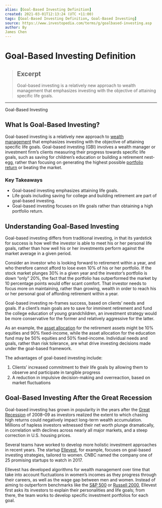 ```yaml
---
alias: [Goal-Based Investing Definition]
created: 2021-03-01T12:13:24 (UTC +11:00)
tags: [Goal-Based Investing Definition, Goal-Based Investing]
source: https://www.investopedia.com/terms/g/goalbased-investing.asp
author: By
James Chen
---
```


# Goal-Based Investing Definition

> ## Excerpt
> Goal-based investing is a relatively new approach to wealth management that emphasizes investing with the objective of attaining specific life goals.

---

Goal-Based Investing
## What Is Goal-Based Investing?

Goal-based investing is a relatively new approach to [wealth management](https://www.investopedia.com/terms/w/wealthmanagement.asp) that emphasizes investing with the objective of attaining specific life goals. Goal-based investing (GBI) involves a wealth manager or investment firm’s clients measuring their progress towards specific life goals, such as saving for children’s education or building a retirement nest-egg, rather than focusing on generating the highest possible [portfolio return](https://www.investopedia.com/terms/p/portfolio-return.asp) or beating the market.

### Key Takeaways

-   Goal-based investing emphasizes attaining life goals.
-   Life goals including saving for college and building retirement are part of goal-based investing.
-   Goal-based investing focuses on life goals rather than obtaining a high portfolio return.

## Understanding Goal-Based Investing

Goal-based investing differs from traditional investing, in that its yardstick for success is how well the investor is able to meet his or her personal life goals, rather than how well his or her investments perform against the market average in a given period.

Consider an investor who is looking forward to retirement within a year, and who therefore cannot afford to lose even 10% of his or her portfolio. If the stock market plunges 30% in a given year and the investor’s portfolio is down “only” 20%, the fact that the portfolio has outperformed the market by 10 percentage points would offer scant comfort. That investor needs to focus more on maintaining, rather than growing, wealth in order to reach his or her personal goal of affording retirement within a year.

Goal-based investing re-frames success, based on clients’ needs and goals. If a client’s main goals are to save for imminent retirement and fund the college education of young grandchildren, an investment strategy would be more conservative for the former and relatively aggressive for the latter.

As an example, the [asset allocation](https://www.investopedia.com/terms/a/assetallocation.asp) for the retirement assets might be 10% equities and 90% fixed-income, while the asset allocation for the education fund may be 50% equities and 50% fixed-income. Individual needs and goals, rather than risk tolerance, are what drive investing decisions made under the goal-based framework.

The advantages of goal-based investing include:

1.  Clients’ increased commitment to their life goals by allowing them to observe and participate in tangible progress
2.  A reduction in impulsive decision-making and overreaction, based on market fluctuations

## Goal-Based Investing After the Great Recession

Goal-based investing has grown in popularity in the years after the [Great Recession](https://www.investopedia.com/terms/g/great-recession.asp) of 2008–09 as investors realized the extent to which chasing high returns could negatively impact long-term wealth accumulation. Millions of hapless investors witnessed their net worth plunge dramatically, in correlation with declines across nearly all major markets, and a steep correction in U.S. housing prices.

Several teams have worked to develop more holistic investment approaches in recent years. The startup [Ellevest](https://www.investopedia.com/ellevest-review-4587894), for example, focuses on goal-based investing strategies, tailored to women. CNBC named the company one of 25 promising startups to watch in 2017.

Ellevest has developed algorithms for wealth management over time that take into account fluctuations in women’s incomes as they progress through their careers, as well as the wage gap between men and women. Instead of aiming to outperform benchmarks like the [S&P 500](https://www.investopedia.com/terms/s/sp500.asp) or [Russell 2000](https://www.investopedia.com/terms/r/russell2000.asp), Ellevest first asks its investors to explain their personalities and life goals; from there, the team works to develop specific investment portfolios for each goal.

